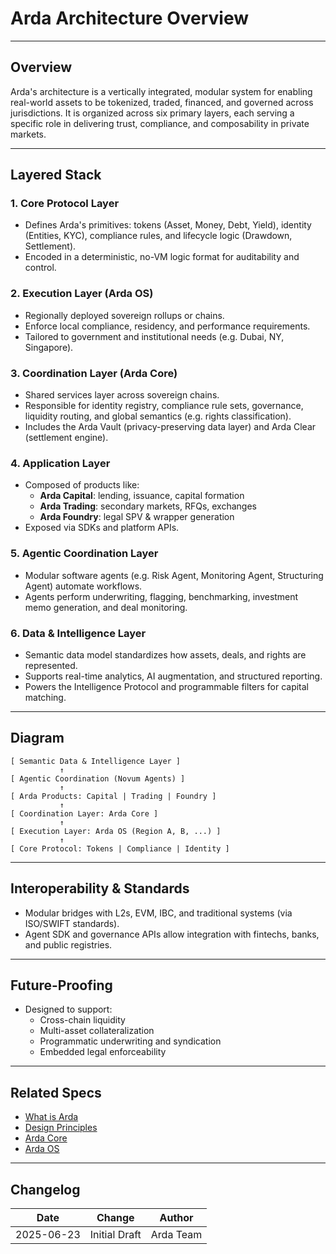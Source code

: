 # Arda Architecture Overview

---

## Overview

Arda's architecture is a vertically integrated, modular system for enabling real-world assets to be tokenized, traded, financed, and governed across jurisdictions. It is organized across six primary layers, each serving a specific role in delivering trust, compliance, and composability in private markets.

---

## Layered Stack

### 1. **Core Protocol Layer**
- Defines Arda's primitives: tokens (Asset, Money, Debt, Yield), identity (Entities, KYC), compliance rules, and lifecycle logic (Drawdown, Settlement).
- Encoded in a deterministic, no-VM logic format for auditability and control.

### 2. **Execution Layer (Arda OS)**
- Regionally deployed sovereign rollups or chains.
- Enforce local compliance, residency, and performance requirements.
- Tailored to government and institutional needs (e.g. Dubai, NY, Singapore).

### 3. **Coordination Layer (Arda Core)**
- Shared services layer across sovereign chains.
- Responsible for identity registry, compliance rule sets, governance, liquidity routing, and global semantics (e.g. rights classification).
- Includes the Arda Vault (privacy-preserving data layer) and Arda Clear (settlement engine).

### 4. **Application Layer**
- Composed of products like:
  - **Arda Capital**: lending, issuance, capital formation
  - **Arda Trading**: secondary markets, RFQs, exchanges
  - **Arda Foundry**: legal SPV & wrapper generation
- Exposed via SDKs and platform APIs.

### 5. **Agentic Coordination Layer**
- Modular software agents (e.g. Risk Agent, Monitoring Agent, Structuring Agent) automate workflows.
- Agents perform underwriting, flagging, benchmarking, investment memo generation, and deal monitoring.

### 6. **Data & Intelligence Layer**
- Semantic data model standardizes how assets, deals, and rights are represented.
- Supports real-time analytics, AI augmentation, and structured reporting.
- Powers the Intelligence Protocol and programmable filters for capital matching.

---

## Diagram

```
[ Semantic Data & Intelligence Layer ]
           ↑
[ Agentic Coordination (Novum Agents) ]
           ↑
[ Arda Products: Capital | Trading | Foundry ]
           ↑
[ Coordination Layer: Arda Core ]
           ↑
[ Execution Layer: Arda OS (Region A, B, ...) ]
           ↑
[ Core Protocol: Tokens | Compliance | Identity ]
```

---

## Interoperability & Standards

- Modular bridges with L2s, EVM, IBC, and traditional systems (via ISO/SWIFT standards).
- Agent SDK and governance APIs allow integration with fintechs, banks, and public registries.

---

## Future-Proofing

- Designed to support:
  - Cross-chain liquidity
  - Multi-asset collateralization
  - Programmatic underwriting and syndication
  - Embedded legal enforceability

---

## Related Specs

- [What is Arda](what-is-arda.md)
- [Design Principles](design-principles.md)
- [Arda Core](../product/arda-core.md)
- [Arda OS](../product/arda-os.md)

---

## Changelog

| Date       | Change           | Author       |
|------------|------------------|--------------|
| 2025-06-23 | Initial Draft    | Arda Team    |
